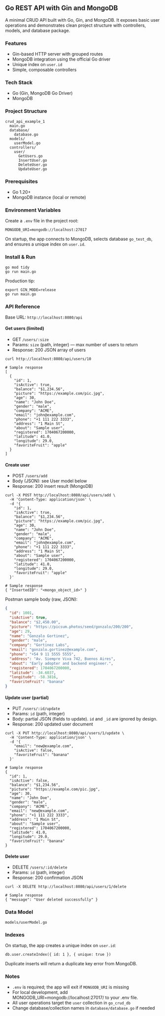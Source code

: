 ## Go REST API with Gin and MongoDB

A minimal CRUD API built with Go, Gin, and MongoDB. It exposes basic user operations and demonstrates clean project structure with controllers, models, and database package.

### Features

- Gin-based HTTP server with grouped routes
- MongoDB integration using the official Go driver
- Unique index on `user.id`
- Simple, composable controllers

### Tech Stack

- Go (Gin, MongoDB Go Driver)
- MongoDB

### Project Structure

```
crud_api_example_1
  main.go
  database/
    database.go
  models/
    userModel.go
  controllers/
    user/
      GetUsers.go
      InsertUser.go
      DeleteUser.go
      UpdateUser.go
```

### Prerequisites

- Go 1.20+
- MongoDB instance (local or remote)

### Environment Variables

Create a `.env` file in the project root:

```
MONGODB_URI=mongodb://localhost:27017
```

On startup, the app connects to MongoDB, selects database `go_test_db`, and ensures a unique index on `user.id`.

### Install & Run

```
go mod tidy
go run main.go
```

Production tip:

```
export GIN_MODE=release
go run main.go
```

### API Reference

Base URL: `http://localhost:8080/api`

#### Get users (limited)

- GET `/users/:size`
- Params: `size` (path, integer) — max number of users to return
- Response: 200 JSON array of users

```
curl http://localhost:8080/api/users/10

# Sample response
[
  {
    "id": 1,
    "isActive": true,
    "balance": "$1,234.56",
    "picture": "https://example.com/pic.jpg",
    "age": 30,
    "name": "John Doe",
    "gender": "male",
    "company": "ACME",
    "email": "john@example.com",
    "phone": "+1 111 222 3333",
    "address": "1 Main St",
    "about": "Sample user",
    "registered": 1704067200000,
    "latitude": 41.0,
    "longitude": 29.0,
    "favoriteFruit": "apple"
  }
]
```

#### Create user

- POST `/users/add`
- Body (JSON): see User model below
- Response: 200 insert result (MongoDB)

```
curl -X POST http://localhost:8080/api/users/add \
  -H 'Content-Type: application/json' \
  -d '{
    "id": 1,
    "isActive": true,
    "balance": "$1,234.56",
    "picture": "https://example.com/pic.jpg",
    "age": 30,
    "name": "John Doe",
    "gender": "male",
    "company": "ACME",
    "email": "john@example.com",
    "phone": "+1 111 222 3333",
    "address": "1 Main St",
    "about": "Sample user",
    "registered": 1704067200000,
    "latitude": 41.0,
    "longitude": 29.0,
    "favoriteFruit": "apple"
  }'

# Sample response
{ "InsertedID": "<mongo_object_id>" }
```

Postman sample body (raw, JSON):

```json
{
  "id": 1001,
  "isActive": true,
  "balance": "$2,450.00",
  "picture": "https://picsum.photos/seed/gonzalo/200/200",
  "age": 29,
  "name": "Gonzalo Gortinez",
  "gender": "male",
  "company": "Gortinez Labs",
  "email": "gonzalo.gortinez@example.com",
  "phone": "+54 9 11 5555 5555",
  "address": "Av. Siempre Viva 742, Buenos Aires",
  "about": "Early adopter and backend engineer.",
  "registered": 1704067200000,
  "latitude": -34.6037,
  "longitude": -58.3816,
  "favoriteFruit": "banana"
}
```

#### Update user (partial)

- PUT `/users/:id/update`
- Params: `id` (path, integer)
- Body: partial JSON (fields to update). `id` and `_id` are ignored by design.
- Response: 200 updated user document

```
curl -X PUT http://localhost:8080/api/users/1/update \
  -H 'Content-Type: application/json' \
  -d '{
    "email": "new@example.com",
    "isActive": false,
    "favoriteFruit": "banana"
  }'

# Sample response
{
  "id": 1,
  "isActive": false,
  "balance": "$1,234.56",
  "picture": "https://example.com/pic.jpg",
  "age": 30,
  "name": "John Doe",
  "gender": "male",
  "company": "ACME",
  "email": "new@example.com",
  "phone": "+1 111 222 3333",
  "address": "1 Main St",
  "about": "Sample user",
  "registered": 1704067200000,
  "latitude": 41.0,
  "longitude": 29.0,
  "favoriteFruit": "banana"
}
```

#### Delete user

- DELETE `/users/:id/delete`
- Params: `id` (path, integer)
- Response: 200 confirmation JSON

```
curl -X DELETE http://localhost:8080/api/users/1/delete

# Sample response
{ "message": "User deleted successfully" }
```

### Data Model

`models/userModel.go`

### Indexes

On startup, the app creates a unique index on `user.id`:

```
db.user.createIndex({ id: 1 }, { unique: true })
```

Duplicate inserts will return a duplicate key error from MongoDB.

### Notes

- `.env` is required; the app will exit if `MONGODB_URI` is missing
- For local development, add MONGODB_URI=mongodb://localhost:27017/ to your .env file.
- All user operations target the `user` collection in `go_crud_db`
- Change database/collection names in `database/database.go` if needed
